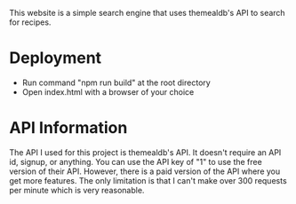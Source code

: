 This website is a simple search engine that uses themealdb's API to search for recipes.

# Deployment
- Run command "npm run build" at the root directory
- Open index.html with a browser of your choice

# API Information
The API I used for this project is themealdb's API. It doesn't require an API id, signup, or anything. You can use the API key of "1" to use the free version of their API. However, there is a paid version of the API where you get more features. The only limitation is that I can't make over 300 requests per minute which is very reasonable.
